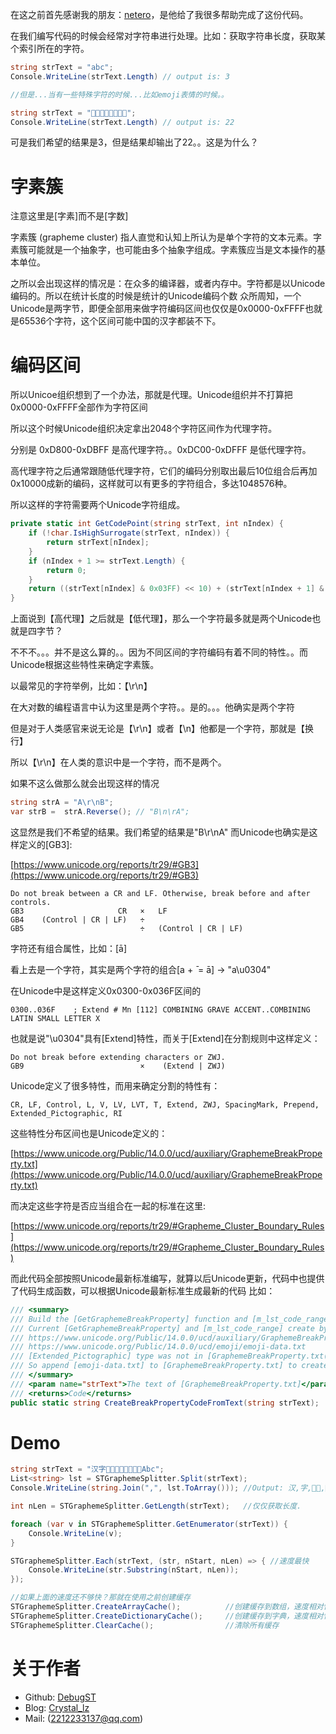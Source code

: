 在这之前首先感谢我的朋友：[netero](https://github.com/0x54164)，是他给了我很多帮助完成了这份代码。

在我们编写代码的时候会经常对字符串进行处理。比如：获取字符串长度，获取某个索引所在的字符。


```CS
string strText = "abc";
Console.WriteLine(strText.Length) // output is: 3

//但是...当有一些特殊字符的时候...比如emoji表情的时候。。

string strText = "👩‍🦰👩‍👩‍👦‍👦🏳️‍🌈";
Console.WriteLine(strText.Length) // output is: 22
```

可是我们希望的结果是3，但是结果却输出了22。。这是为什么？

# 字素簇

注意这里是[字素]而不是[字数]

字素簇 (grapheme cluster) 指人直觉和认知上所认为是单个字符的文本元素。字素簇可能就是一个抽象字，也可能由多个抽象字组成。字素簇应当是文本操作的基本单位。

之所以会出现这样的情况是：在众多的编译器，或者内存中。字符都是以Unicode编码的。所以在统计长度的时候是统计的Unicode编码个数
众所周知，一个Unicode是两字节，即便全部用来做字符编码区间也仅仅是0x0000-0xFFFF也就是65536个字符，这个区间可能中国的汉字都装不下。

# 编码区间

所以Unicoe组织想到了一个办法，那就是代理。Unicode组织并不打算把0x0000-0xFFFF全部作为字符区间

所以这个时候Unicode组织决定拿出2048个字符区间作为代理字符。

分别是 0xD800-0xDBFF 是高代理字符。。0xDC00-0xDFFF 是低代理字符。

高代理字符之后通常跟随低代理字符，它们的编码分别取出最后10位组合后再加0x10000成新的编码，这样就可以有更多的字符组合，多达1048576种。

所以这样的字符需要两个Unicode字符组成。

```CS
private static int GetCodePoint(string strText, int nIndex) {
    if (!char.IsHighSurrogate(strText, nIndex)) {
        return strText[nIndex];
    }
    if (nIndex + 1 >= strText.Length) {
        return 0;
    }
    return ((strText[nIndex] & 0x03FF) << 10) + (strText[nIndex + 1] & 0x03FF) + 0x10000;
}
```

上面说到【高代理】之后就是【低代理】，那么一个字符最多就是两个Unicode也就是四字节？

不不不。。。并不是这么算的。。因为不同区间的字符编码有着不同的特性。。而Unicode根据这些特性来确定字素簇。

以最常见的字符举例，比如：【\r\n】

在大对数的编程语言中认为这里是两个字符。。是的。。。他确实是两个字符

但是对于人类感官来说无论是【\r\n】或者【\n】他都是一个字符，那就是【换行】

所以【\r\n】在人类的意识中是一个字符，而不是两个。

如果不这么做那么就会出现这样的情况

```CS
string strA = "A\r\nB";
var strB =  strA.Reverse(); // "B\n\rA";
```

这显然是我们不希望的结果。我们希望的结果是"B\r\nA"
而Unicode也确实是这样定义的[GB3]:

[https://www.unicode.org/reports/tr29/#GB3](https://www.unicode.org/reports/tr29/#GB3)

```
Do not break between a CR and LF. Otherwise, break before and after controls.
GB3                     CR   ×   LF
GB4    (Control | CR | LF)   ÷ 	 
GB5                          ÷   (Control | CR | LF)
```

字符还有组合属性，比如：[ā]

看上去是一个字符，其实是两个字符的组合[a + ̄ = ā] -> "a\u0304"

在Unicode中是这样定义0x0300-0x036F区间的

```
0300..036F    ; Extend # Mn [112] COMBINING GRAVE ACCENT..COMBINING LATIN SMALL LETTER X
```

也就是说"\u0304"具有[Extend]特性，而关于[Extend]在分割规则中这样定义：

```
Do not break before extending characters or ZWJ.
GB9                          ×    (Extend | ZWJ) 
```

Unicode定义了很多特性，而用来确定分割的特性有：

```
CR, LF, Control, L, V, LV, LVT, T, Extend, ZWJ, SpacingMark, Prepend, Extended_Pictographic, RI
```

这些特性分布区间也是Unicode定义的：

[https://www.unicode.org/Public/14.0.0/ucd/auxiliary/GraphemeBreakProperty.txt](https://www.unicode.org/Public/14.0.0/ucd/auxiliary/GraphemeBreakProperty.txt)

而决定这些字符是否应当组合在一起的标准在这里:

[https://www.unicode.org/reports/tr29/#Grapheme_Cluster_Boundary_Rules](https://www.unicode.org/reports/tr29/#Grapheme_Cluster_Boundary_Rules)

而此代码全部按照Unicode最新标准编写，就算以后Unicode更新，代码中也提供了代码生成函数，可以根据Unicode最新标准生成最新的代码 比如：

```CS
/// <summary>
/// Build the [GetGraphemeBreakProperty] function and [m_lst_code_range]
/// Current [GetGraphemeBreakProperty] and [m_lst_code_range] create by:
/// https://www.unicode.org/Public/14.0.0/ucd/auxiliary/GraphemeBreakProperty.txt
/// https://www.unicode.org/Public/14.0.0/ucd/emoji/emoji-data.txt
/// [Extended_Pictographic] type was not in [GraphemeBreakProperty.txt(14.0.0)]
/// So append [emoji-data.txt] to [GraphemeBreakProperty.txt] to create code
/// </summary>
/// <param name="strText">The text of [GraphemeBreakProperty.txt]</param>
/// <returns>Code</returns>
public static string CreateBreakPropertyCodeFromText(string strText);
```

# Demo

```CS
string strText = "汉字👩‍🦰👩‍👩‍👦‍👦🏳️‍🌈Abc";
List<string> lst = STGraphemeSplitter.Split(strText);
Console.WriteLine(string.Join(",", lst.ToArray())); //Output: 汉,字,👩‍🦰,👩‍👩‍👦‍👦,🏳️‍🌈,A,b,c

int nLen = STGraphemeSplitter.GetLength(strText);   //仅仅获取长度.

foreach (var v in STGraphemeSplitter.GetEnumerator(strText)) {
    Console.WriteLine(v);
}

STGraphemeSplitter.Each(strText, (str, nStart, nLen) => { //速度最快
    Console.WriteLine(str.Substring(nStart, nLen));
});

//如果上面的速度还不够快？那就在使用之前创建缓存
STGraphemeSplitter.CreateArrayCache();          //创建缓存到数组，速度相对快，占用空间高
STGraphemeSplitter.CreateDictionaryCache();     //创建缓存到字典，速度相对慢，暂用空间少
STGraphemeSplitter.ClearCache();                //清除所有缓存
```


# 关于作者
* Github: [DebugST](https://github.com/DebugST/)
* Blog: [Crystal_lz](http://st233.com)
* Mail: (2212233137@qq.com)
